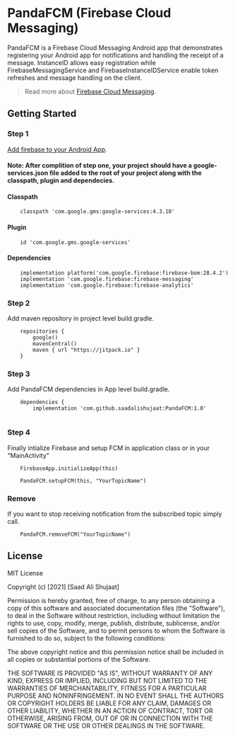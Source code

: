 # PandaFCM (Firebase Cloud Messaging)

PandaFCM is a Firebase Cloud Messaging Android app that demonstrates registering your Android app for notifications and handling the receipt of a message. InstanceID allows easy registration while FirebaseMessagingService and FirebaseInstanceIDService enable token refreshes and message handling on the client.

> Read more about [Firebase Cloud Messaging](https://firebase.google.com/docs/cloud-messaging).

## Getting Started

### Step 1

[Add firebase to your Android App](https://firebase.google.com/docs/android/setup).

#### Note: After complition of step one, your project should have a google-services.json file added to the root of your project along with the classpath, plugin and dependecies.

#### Classpath
```
    classpath 'com.google.gms:google-services:4.3.10'
```
#### Plugin
```
    id 'com.google.gms.google-services'
```
#### Dependencies
```
    implementation platform('com.google.firebase:firebase-bom:28.4.2')
    implementation 'com.google.firebase:firebase-messaging'
    implementation 'com.google.firebase:firebase-analytics' 
```


### Step 2

Add maven repository in project level build.gradle.
```
    repositories {
        google()
        mavenCentral()
        maven { url "https://jitpack.io" }
    }
```  


### Step 3

Add PandaFCM dependencies in App level build.gradle.
```
    dependencies {
        implementation 'com.github.saadalishujaat:PandaFCM:1.0'
    
```  


### Step 4

Finally intialize Firebase and setup FCM in application class or in your "MainActivity"
```
    FirebaseApp.initializeApp(this)
```
```
    PandaFCM.setupFCM(this, "YourTopicName")
```


### Remove

If you want to stop receiving notification from the subscribed topic simply call.
```
    PandaFCM.removeFCM("YourTopicName")
```

## License

MIT License

Copyright (c) [2021] [Saad Ali Shujaat]

Permission is hereby granted, free of charge, to any person obtaining a copy
of this software and associated documentation files (the "Software"), to deal
in the Software without restriction, including without limitation the rights
to use, copy, modify, merge, publish, distribute, sublicense, and/or sell
copies of the Software, and to permit persons to whom the Software is
furnished to do so, subject to the following conditions:

The above copyright notice and this permission notice shall be included in all
copies or substantial portions of the Software.

THE SOFTWARE IS PROVIDED "AS IS", WITHOUT WARRANTY OF ANY KIND, EXPRESS OR
IMPLIED, INCLUDING BUT NOT LIMITED TO THE WARRANTIES OF MERCHANTABILITY,
FITNESS FOR A PARTICULAR PURPOSE AND NONINFRINGEMENT. IN NO EVENT SHALL THE
AUTHORS OR COPYRIGHT HOLDERS BE LIABLE FOR ANY CLAIM, DAMAGES OR OTHER
LIABILITY, WHETHER IN AN ACTION OF CONTRACT, TORT OR OTHERWISE, ARISING FROM,
OUT OF OR IN CONNECTION WITH THE SOFTWARE OR THE USE OR OTHER DEALINGS IN THE
SOFTWARE.

